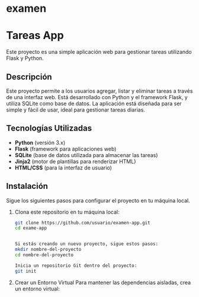 # examen
# Tareas App

Este proyecto es una simple aplicación web para gestionar tareas utilizando Flask y Python.

## Descripción

Este proyecto permite a los usuarios agregar, listar y eliminar tareas a través de una interfaz web. Está desarrollado con Python y el framework Flask, y utiliza SQLite como base de datos. La aplicación está diseñada para ser simple y fácil de usar, ideal para gestionar tareas diarias.

## Tecnologías Utilizadas

- **Python** (versión 3.x)
- **Flask** (framework para aplicaciones web)
- **SQLite** (base de datos utilizada para almacenar las tareas)
- **Jinja2** (motor de plantillas para renderizar HTML)
- **HTML/CSS** (para la interfaz de usuario)

## Instalación

Sigue los siguientes pasos para configurar el proyecto en tu máquina local.

1. Clona este repositorio en tu máquina local:

   ```bash
   git clone https://github.com/usuario/examen-app.git
   cd exame-app

   
   Si estás creando un nuevo proyecto, sigue estos pasos:
   mkdir nombre-del-proyecto
   cd nombre-del-proyecto

   Inicia un repositorio Git dentro del proyecto:
   git init


2.    Crear un Entorno Virtual
Para mantener las dependencias aisladas, crea un entorno virtual:

